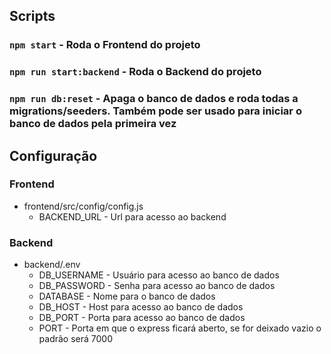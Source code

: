 ## Scripts

### `npm start` - Roda o Frontend do projeto


### `npm run start:backend` - Roda o Backend do projeto

### `npm run db:reset` - Apaga o banco de dados e roda todas a migrations/seeders. Também pode ser usado para iniciar o banco de dados pela primeira vez


## Configuração

### Frontend

 - frontend/src/config/config.js
   - BACKEND_URL - Url para acesso ao backend

### Backend

 - backend/.env
   - DB_USERNAME - Usuário para acesso ao banco de dados
   - DB_PASSWORD - Senha para acesso ao banco de dados
   - DATABASE    - Nome para o banco de dados
   - DB_HOST     - Host para acesso ao banco de dados
   - DB_PORT     - Porta para acesso ao banco de dados
   - PORT        - Porta em que o express ficará aberto, se for deixado vazio o padrão será 7000

